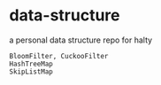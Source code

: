 # data-structure
a personal data structure repo for halty

	BloomFilter, CuckooFilter
	HashTreeMap
	SkipListMap

